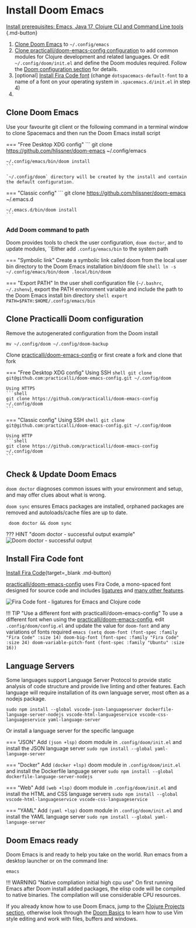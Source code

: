 # Install Doom Emacs

[Install prerequisites: Emacs, Java 17, Clojure CLI and Command Line tools ](pre-install.md){.md-button}

1. [Clone Doom Emacs](#clojure-doom-emacs) to `~/.config/emacs`
2. [Clone practicalli/doom-emacs-config configuration](#clone-practicalli-doom-emacs-configuration) to add common modules for Clojure development and related languages.  Or edit `~/.config/doom/init.el` and define the Doom modules required. Follow the [Doom configuration section](doom-configuration/) for details.
3. [optional] [Install Fira Code font](#install-fira-code-font) (change `dotspacemacs-default-font` to a name of a font on your operating system in `.spacemacs.d/init.el` in step 4)
4.

## Clone Doom Emacs

Use your favourite git client or the following command in a terminal window to clone Spacemacs and then run the Doom Emacs install script

=== "Free Desktop XDG config"
    ```
    git clone https://github.com/hlissner/doom-emacs ~/.config/emacs

    ~/.config/emacs/bin/doom install
    ```

    `~/.config/doom` directory will be created by the install and contain the default configuration.


=== "Classic config"
    ```
    git clone https://github.com/hlissner/doom-emacs ~/.emacs.d

    ~/.emacs.d/bin/doom install
    ```

### Add Doom command to path

Doom provides tools to check the user configuration, `doom doctor`, and to update modules, ``Either add `.config/emacs/bin` to the system path


=== "Symbolic link"
    Create a symbolic link called doom from the local user bin directory to the Doom Emacs installation bin/doom file
    ```shell
    ln -s ~/.config/emacs/bin/doom .local/bin/doom
    ```

=== "Export PATH"
    In the user shell configuration file (`~/.bashrc`, `~/.zshenv`), export the PATH environment variable and include the path to the Doom Emacs install bin directory
    ```shell
    export PATH=$PATH:$HOME/.config/emacs/bin
    ```


## Clone Practicalli Doom configuration

Remove the autogenerated configuration from the Doom install

```shell
mv ~/.config/doom ~/.config/doom-backup
```

Clone [practicalli/doom-emacs-config](https://github.com/practicalli/doom-emacs-config) or first create a fork and clone that fork

=== "Free Desktop XDG config"
    Using SSH
    ```shell
    git clone git@github.com:practicalli/doom-emacs-config.git ~/.config/doom
    ```


    Using HTTPS
    ```shell
    git clone https://github.com/practicalli/doom-emacs-config ~/.config/doom
    ```

=== "Classic config"
    Using SSH
    ```shell
    git clone git@github.com:practicalli/doom-emacs-config.git ~/.config/doom
    ```

    Using HTTP
    ```shell
    git clone https://github.com/practicalli/doom-emacs-config ~/.config/doom
    ```

## Check & Update Doom Emacs

`doom doctor` diagnoses common issues with your environment and setup, and may offer clues about what is wrong.

`doom sync` ensures Emacs packages are installed, orphaned packages are removed and autoloads/cache files are up to date. 

```shell
 doom doctor && doom sync
```

??? HINT "doom doctor - successful output example"
    ![Doom doctor - successful output](https://raw.githubusercontent.com/practicalli/graphic-design/live/doom-emacs/doom-doctor-output-green.png)


## Install Fira Code font

[Install Fira Code](https://github.com/tonsky/FiraCode/wiki/Installing){target=_blank .md-button}

[practicalli/doom-emacs-config](https://github.com/practicalli/doom-emacs-config) uses Fira Code, a mono-spaced font designed for source code and includes [ligatures](https://github.com/tonsky/FiraCode#whats-in-the-box) and [many other features](https://github.com/tonsky/FiraCode#whats-in-the-box).

![Fira Code font - ligatures for Emacs and Clojure code](https://raw.githubusercontent.com/practicalli/graphic-design/live/clojure/fira-code-font-clojure-ligatures.png)

!!! TIP "Use a different font with practicalli/doom-emacs-config"
    To use a different font when using the [practicalli/doom-emacs-config](https://github.com/practicalli/doom-emacs-config), edit `.config/doom/config.el` and update the value for `doom-font` and any variations of fonts required
    ```emacs
    (setq doom-font (font-spec :family "Fira Code" :size 14)
          doom-big-font (font-spec :family "Fira Code" :size 24)
          doom-variable-pitch-font (font-spec :family "Ubuntu" :size 16))
    ```


## Language Servers

Some languages support Language Server Protocol to provide static analysis of code structure and provide live linting and other features.  Each language will require installation of its own language server, most often as a nodejs package.

```
sudo npm install --global vscode-json-languageserver dockerfile-language-server-nodejs vscode-html-languageservice vscode-css-languageservice yaml-language-server
```

Or install a language server for the specific language

=== "JSON"
    Add `(json +lsp)` doom module in `.config/doom/init.el` and install the JSON language server
    ```
    sudo npm install --global yaml-language-server
    ```

=== "Docker"
    Add `(docker +lsp)` doom module in `.config/doom/init.el` and install the Dockerfile language server
    ```
    sudo npm install --global dockerfile-language-server-nodejs
    ```

=== "Web"
    Add `(web +lsp)` doom module in `.config/doom/init.el` and install the HTML and CSS language servers
    ```
    sudo npm install --global vscode-html-languageservice vscode-css-languageservice
    ```

=== "YAML"
    Add `(yaml +lsp)` doom module in `.config/doom/init.el` and install the YAML language server
    ```
    sudo npm install --global yaml-language-server
    ```


## Doom Emacs ready

Doom Emacs is and ready to help you take on the world. Run emacs from a desktop launcher or on the command line:

```shell
emacs
```
!!! WARNING "Native compliation initial high cpu use"
    On first running Emacs after Doom install added packages, the elisp code will be compiled to native binaries.  The compilation will use considerable CPU resources.

If you already know how to use Doom Emacs, jump to the [Clojure Projects section](/doom-emacs/clojure-development/), otherwise look through the [Doom Basics](/doom-emacs/basics/) to learn how to use Vim style editing and work with files, buffers and windows.


